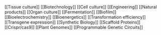 [[Tissue culture]]
[[Biotechnology]]
[[Cell culture]]
[[Engineering]]
[[Natural products]]
[[Organ culture]]
[[Fermentation]]
[[Biofilm]]
[[Bioelectrochemistry]]
[[Bioenergetics]]
[[Transformation efficiency]]
[[Transgene expression]]
[[Synthetic Biology]]
[[Scaffold Proteins]]
[[Crispr/cas9]]
[[Plant Genomes]]
[[Programmable Genetic Circuits]]
